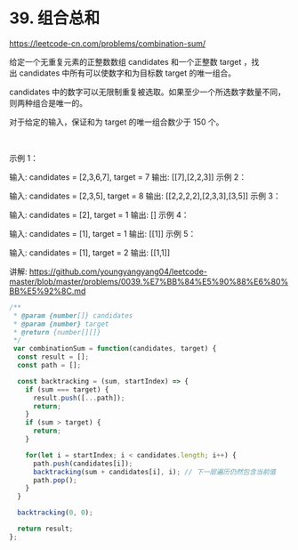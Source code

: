 # 39. 组合总和

https://leetcode-cn.com/problems/combination-sum/


给定一个无重复元素的正整数数组 candidates 和一个正整数 target ，找出 candidates 中所有可以使数字和为目标数 target 的唯一组合。

candidates 中的数字可以无限制重复被选取。如果至少一个所选数字数量不同，则两种组合是唯一的。 

对于给定的输入，保证和为 target 的唯一组合数少于 150 个。

 

示例 1：

输入: candidates = [2,3,6,7], target = 7
输出: [[7],[2,2,3]]
示例 2：

输入: candidates = [2,3,5], target = 8
输出: [[2,2,2,2],[2,3,3],[3,5]]
示例 3：

输入: candidates = [2], target = 1
输出: []
示例 4：

输入: candidates = [1], target = 1
输出: [[1]]
示例 5：

输入: candidates = [1], target = 2
输出: [[1,1]]



讲解:
https://github.com/youngyangyang04/leetcode-master/blob/master/problems/0039.%E7%BB%84%E5%90%88%E6%80%BB%E5%92%8C.md


```js
/**
 * @param {number[]} candidates
 * @param {number} target
 * @return {number[][]}
 */
 var combinationSum = function(candidates, target) {
  const result = [];
  const path = [];

  const backtracking = (sum, startIndex) => {
    if (sum === target) {
      result.push([...path]);
      return;
    }
    if (sum > target) {
      return;
    }

    for(let i = startIndex; i < candidates.length; i++) {
      path.push(candidates[i]);
      backtracking(sum + candidates[i], i); // 下一层遍历仍然包含当前值
      path.pop();
    }
  }

  backtracking(0, 0);

  return result;
};
```


